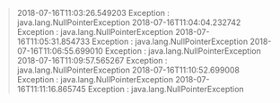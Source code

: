 > 2018-07-16T11:03:26.549203 Exception : java.lang.NullPointerException
> 2018-07-16T11:04:04.232742 Exception : java.lang.NullPointerException
> 2018-07-16T11:05:31.854733 Exception : java.lang.NullPointerException
> 2018-07-16T11:06:55.699010 Exception : java.lang.NullPointerException
> 2018-07-16T11:09:57.565267 Exception : java.lang.NullPointerException
> 2018-07-16T11:10:52.699008 Exception : java.lang.NullPointerException
> 2018-07-16T11:11:16.865745 Exception : java.lang.NullPointerException

